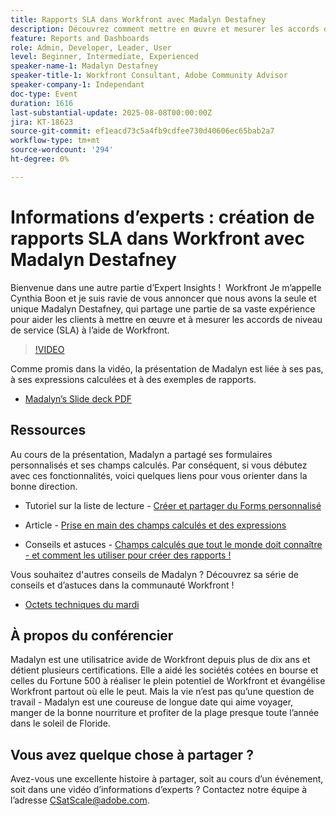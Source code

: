 ```yaml
---
title: Rapports SLA dans Workfront avec Madalyn Destafney
description: Découvrez comment mettre en œuvre et mesurer les accords de niveau de service (SLA) dans Adobe Workfront avec les conseils d’experts de Madalyn Destafney, notamment des conseils détaillés, des exemples de champs calculés et les bonnes pratiques en matière de formulaires personnalisés.
feature: Reports and Dashboards
role: Admin, Developer, Leader, User
level: Beginner, Intermediate, Experienced
speaker-name-1: Madalyn Destafney
speaker-title-1: Workfront Consultant, Adobe Community Advisor
speaker-company-1: Independant
doc-type: Event
duration: 1616
last-substantial-update: 2025-08-08T00:00:00Z
jira: KT-18623
source-git-commit: ef1eacd73c5a4fb9cdfee730d40606ec65bab2a7
workflow-type: tm+mt
source-wordcount: '294'
ht-degree: 0%

---
```



# Informations d’experts : création de rapports SLA dans Workfront avec Madalyn Destafney

Bienvenue dans une autre partie d’Expert Insights !  Workfront Je m’appelle Cynthia Boon et je suis ravie de vous annoncer que nous avons la seule et unique Madalyn Destafney, qui partage une partie de sa vaste expérience pour aider les clients à mettre en œuvre et à mesurer les accords de niveau de service (SLA) à l’aide de Workfront. 

>[!VIDEO](https://video.tv.adobe.com/v/3469901/?learn=on&enablevpops)

Comme promis dans la vidéo, la présentation de Madalyn est liée à ses pas, à ses expressions calculées et à des exemples de rapports. 

* [Madalyn’s Slide deck PDF](https://cdn.experience.workfront.com/Training/Guides/Customer+Success+at+Scale/SLA+Reporting.pdf)

## Ressources

Au cours de la présentation, Madalyn a partagé ses formulaires personnalisés et ses champs calculés. Par conséquent, si vous débutez avec ces fonctionnalités, voici quelques liens pour vous orienter dans la bonne direction. 

* Tutoriel sur la liste de lecture - [Créer et partager du Forms personnalisé](https://experienceleague.adobe.com/en/playlists/workfront-create-and-manage-custom-forms)

* Article - [Prise en main des champs calculés et des expressions](https://experienceleague.adobe.com/en/docs/workfront-learn/tutorials-workfront/custom-data/calculated-expressions/get-started-with-calculated-fields-and-expressions)

* Conseils et astuces - [Champs calculés que tout le monde doit connaître - et comment les utiliser pour créer des rapports !](https://experienceleague.adobe.com/en/docs/events/the-skill-exchange-recordings/workfront/apr2022/calculated-fields)

Vous souhaitez d&#39;autres conseils de Madalyn ? Découvrez sa série de conseils et d’astuces dans la communauté Workfront ! 

* [Octets techniques du mardi](https://experienceleaguecommunities.adobe.com/t5/workfront-discussions/tuesday-tech-bytes/m-p/625812#M2742)

## À propos du conférencier 

Madalyn est une utilisatrice avide de Workfront depuis plus de dix ans et détient plusieurs certifications. Elle a aidé les sociétés cotées en bourse et celles du Fortune 500 à réaliser le plein potentiel de Workfront et évangélise Workfront partout où elle le peut. Mais la vie n’est pas qu’une question de travail - Madalyn est une coureuse de longue date qui aime voyager, manger de la bonne nourriture et profiter de la plage presque toute l’année dans le soleil de Floride. 

## Vous avez quelque chose à partager ?

Avez-vous une excellente histoire à partager, soit au cours d’un événement, soit dans une vidéo d’informations d’experts ? Contactez notre équipe à l’adresse [CSatScale@adobe.com](mailto:CSatScale@adobe.com).
